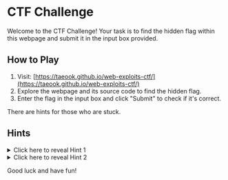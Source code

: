 # CTF Challenge

Welcome to the CTF Challenge! Your task is to find the hidden flag within this webpage and submit it in the input box provided.

## How to Play

1. Visit: [https://taeook.github.io/web-exploits-ctf/](https://taeook.github.io/web-exploits-ctf/)
2. Explore the webpage and its source code to find the hidden flag.
3. Enter the flag in the input box and click "Submit" to check if it's correct.


There are hints for those who are stuck.


## Hints

<details>
  <summary>Click here to reveal Hint 1</summary>
  Sometimes, the most valuable information is hidden in plain sight.
</details>

<details>
  <summary>Click here to reveal Hint 2</summary>
  Inspecting the source code might reveal secrets that are not visible on the page.
</details>

Good luck and have fun!
